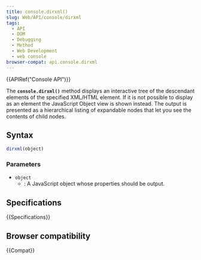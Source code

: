 ```yaml
---
title: console.dirxml()
slug: Web/API/console/dirxml
tags:
  - API
  - DOM
  - Debugging
  - Method
  - Web Development
  - web console
browser-compat: api.console.dirxml
---
```

{{APIRef("Console API")}}

The **`console.dirxml()`** method displays an interactive tree of the descendant elements of the specified XML/HTML
element. If it is not possible to display as an element the JavaScript Object view is
shown instead. The output is presented as a hierarchical listing of expandable nodes
that let you see the contents of child nodes.

## Syntax

```js
dirxml(object)
```

### Parameters

- `object`
  - : A JavaScript object whose properties should be output.

## Specifications

{{Specifications}}

## Browser compatibility

{{Compat}}
